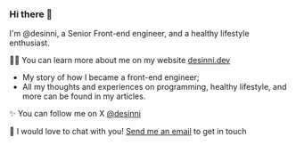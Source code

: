### Hi there 👋

I'm @desinni, a Senior Front-end engineer, and a healthy lifestyle enthusiast.

👩‍💻 You can learn more about me on my website [desinni.dev](https://desinni.dev)
- My story of how I became a front-end engineer;
- All my thoughts and experiences on programming, healthy lifestyle, and more can be found in my articles.

✨ You can follow me on X [@desinni](https://twitter.com/desinni)

💌 I would love to chat with you! [Send me an email](mailto:laura.zumbakyte@gmail.com) to get in touch

<!--
**desinni/desinni** is a ✨ _special_ ✨ repository because its `README.md` (this file) appears on your GitHub profile.

Here are some ideas to get you started:

- 🔭 I’m currently working on ...
- 🌱 I’m currently learning ...
- 👯 I’m looking to collaborate on ...
- 🤔 I’m looking for help with ...
- 💬 Ask me about ...
- 📫 How to reach me: ...
- 😄 Pronouns: ...
- ⚡ Fun fact: ...
-->
